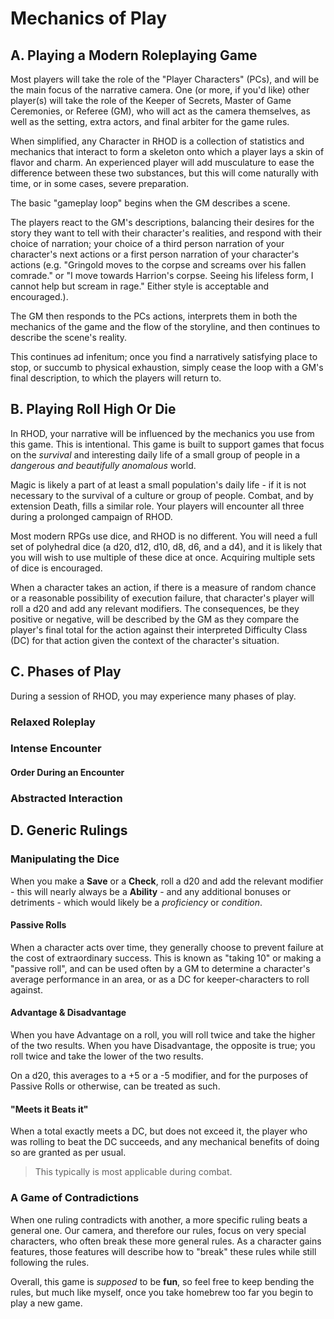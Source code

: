 # Mechanics of Play
## A. Playing a Modern Roleplaying Game

Most players will take the role of the "Player Characters" (PCs), and will be the main focus of the narrative camera. One (or more, if you'd like) other player(s) will take the role of the Keeper of Secrets, Master of Game Ceremonies, or Referee (GM), who will act as the camera themselves, as well as the setting, extra actors, and final arbiter for the game rules.

When simplified, any Character in RHOD is a collection of statistics and mechanics that interact to form a skeleton onto which a player lays a skin of flavor and charm. An experienced player will add musculature to ease the difference between these two substances, but this will come naturally with time, or in some cases, severe preparation.

The basic "gameplay loop" begins when the GM describes a scene. 

The players react to the GM's descriptions, balancing their desires for the story they want to tell with their character's realities, and respond with their choice of narration; your choice of a third person narration of your character's next actions or a first person narration of your character's actions (e.g. "Gringold moves to the corpse and screams over his fallen comrade." or "I move towards Harrion's corpse. Seeing his lifeless form, I cannot help but scream in rage." Either style is acceptable and encouraged.).

The GM then responds to the PCs actions, interprets them in both the mechanics of the game and the flow of the storyline, and then continues to describe the scene's reality.

This continues ad infenitum; once you find a narratively satisfying place to stop, or succumb to physical exhaustion, simply cease the loop with a GM's final description, to which the players will return to.

## B. Playing Roll High Or Die

In RHOD, your narrative will be influenced by the mechanics you use from this game. This is intentional. This game is built to support games that focus on the *survival* and interesting daily life of a small group of people in a *dangerous and beautifully anomalous* world. 

Magic is likely a part of at least a small population's daily life - if it is not necessary to the survival of a culture or group of people. Combat, and by extension Death, fills a similar role. Your players will encounter all three during a prolonged campaign of RHOD.

Most modern RPGs use dice, and RHOD is no different. You will need a full set of polyhedral dice (a d20, d12, d10, d8, d6, and a d4), and it is likely that you will wish to use multiple of these dice at once. Acquiring multiple sets of dice is encouraged.

When a character takes an action, if there is a measure of random chance or a reasonable possibility of execution failure, that character's player will roll a d20 and add any relevant modifiers. The consequences, be they positive or negative, will be described by the GM as they compare the player's final total for the action against their interpreted Difficulty Class (DC) for that action given the context of the character's situation.

## C. Phases of Play
During a session of RHOD, you may experience many phases of play.

### Relaxed Roleplay
### Intense Encounter
#### Order During an Encounter
### Abstracted Interaction

## D. Generic Rulings
### Manipulating the Dice
When you make a **Save** or a **Check**, roll a d20 and add the relevant modifier - this will nearly always be a **Ability** - and any additional bonuses or detriments - which would likely be a *proficiency* or *condition*. 

#### Passive Rolls
When a character acts over time, they generally choose to prevent failure at the cost of extraordinary success. This is known as "taking 10" or making a "passive roll", and can be used often by a GM to determine a character's average performance in an area, or as a DC for keeper-characters to roll against.

#### Advantage & Disadvantage
When you have Advantage on a roll, you will roll twice and take the higher of the two results. When you have Disadvantage, the opposite is true; you roll twice and take the lower of the two results.

On a d20, this averages to a +5 or a -5 modifier, and for the purposes of Passive Rolls or otherwise, can be treated as such.

#### "Meets it Beats it"
When a total exactly meets a DC, but does not exceed it, the player who was rolling to beat the DC succeeds, and any mechanical benefits of doing so are granted as per usual.

> This typically is most applicable during combat.

### A Game of Contradictions
When one ruling contradicts with another, a more specific ruling beats a general one. Our camera, and therefore our rules, focus on very special characters, who often break these more general rules. As a character gains features, those features will describe how to "break" these rules while still following the rules. 

Overall, this game is *supposed* to be **fun**, so feel free to keep bending the rules, but much like myself, once you take homebrew too far you begin to play a new game.
